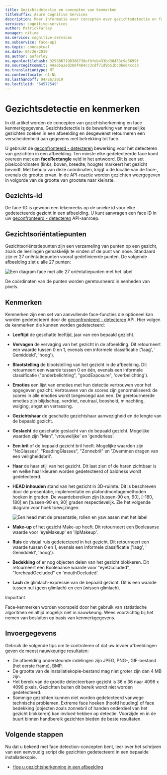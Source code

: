 ```yaml
---
title: Gezichtsdetectie en concepten van kenmerken
titleSuffix: Azure Cognitive Services
description: Meer informatie over concepten over gezichtsdetectie en face kenmerken.
services: cognitive-services
author: PatrickFarley
manager: nitime
ms.service: cognitive-services
ms.subservice: face-api
ms.topic: conceptual
ms.date: 04/26/2019
ms.author: pafarley
ms.openlocfilehash: 3293067190386738efbfeb433bd38453c9e5699f
ms.sourcegitcommit: 44a85a2ed288f484cc3cdf71d9b51bc0be64cc33
ms.translationtype: MT
ms.contentlocale: nl-NL
ms.lasthandoff: 04/26/2019
ms.locfileid: "64572549"
---
```

# <a name="face-detection-and-attributes"></a>Gezichtsdetectie en kenmerken

In dit artikel worden de concepten van gezichtsherkenning en face kenmerkgegevens. Gezichtsdetectie is de bewerking van menselijke gezichten zoeken in een afbeelding en desgewenst retourneren een verscheidenheid aan gegevens met betrekking tot face.

U gebruikt de [geconfronteerd - detecteren](https://westus.dev.cognitive.microsoft.com/docs/services/563879b61984550e40cbbe8d/operations/563879b61984550f30395236) bewerking voor het detecteren van gezichten in een afbeelding. Ten minste elke gedetecteerde face komt overeen met een **faceRectangle** veld in het antwoord. Dit is een set pixelcoördinaten (links, boven, breedte, hoogte) markeert het gezicht bevindt. Met behulp van deze coördinaten, krijgt u de locatie van de face-, evenals de grootte ervan. In de API-reactie worden gezichten weergegeven in volgorde van de grootte van grootste naar kleinste.

## <a name="face-id"></a>Gezichts-id

De face-ID is gewoon een tekenreeks op de unieke id voor elke gedetecteerde gezicht in een afbeelding. U kunt aanvragen een face ID in uw [geconfronteerd - detecteren](https://westus.dev.cognitive.microsoft.com/docs/services/563879b61984550e40cbbe8d/operations/563879b61984550f30395236) API-aanroep.

## <a name="face-landmarks"></a>Gezichtsoriëntatiepunten

Gezichtsoriëntatiepunten zijn een verzameling van punten op een gezicht, zoals de leerlingen gemakkelijk te vinden of de punt van nose. Standaard zijn er 27 oriëntatiepunten vooraf gedefinieerde punten. De volgende afbeelding ziet u alle 27 punten:

![Een diagram face met alle 27 oriëntatiepunten met het label](../Images/landmarks.1.jpg)

De coördinaten van de punten worden geretourneerd in eenheden van pixels.

## <a name="attributes"></a>Kenmerken

Kenmerken zijn een set van aanvullende face-functies die optioneel kan worden gedetecteerd door de [geconfronteerd - detecteren](https://westus.dev.cognitive.microsoft.com/docs/services/563879b61984550e40cbbe8d/operations/563879b61984550f30395236) API. Hier volgen de kenmerken die kunnen worden gedetecteerd:

* **Leeftijd** de geschatte leeftijd, jaar van een bepaald gezicht.
* **Vervagen** de vervaging van het gezicht in de afbeelding. Dit retourneert een waarde tussen 0 en 1, evenals een informele classificatie ('laag', ' Gemiddeld', 'hoog').
* **Blootstelling** de blootstelling van het gezicht in de afbeelding. Dit retourneert een waarde tussen 0 en één, evenals een informele classificatie ("onderbelichting", "goodExposure", 'overbelichting').
* **Emoties** een lijst van emoties met hun detectie vertrouwen voor het opgegeven gezicht. Vertrouwen van de scores zijn genormaliseerd: de scores in alle emoties wordt toegevoegd aan een. De geretourneerde emoties zijn blijdschap, verdriet, neutraal, boosheid, minachting, walging, angst en verrassing.
* **Gezichtshaar** de geschatte gezichtshaar aanwezigheid en de lengte van de bepaald gezicht.
* **Geslacht** de geschatte geslacht van de bepaald gezicht. Mogelijke waarden zijn "Man", 'vrouwelijke' en 'genderless'.
* **Een bril** of de bepaald gezicht bril heeft. Mogelijke waarden zijn "NoGlasses", "ReadingGlasses", "Zonnebril" en 'Zwemmen dragen van een veiligheidsbril'.
* **Haar** de haar stijl van het gezicht. Dit laat zien of de haren zichtbaar is en welke haar kleuren worden gedetecteerd of baldness wordt gedetecteerd.
* **HEAD inhouden** stand van het gezicht in 3D-ruimte. Dit is beschreven door de presentatie, implementatie en plafondmontagemethoden hoeken in graden. De waardebereiken zijn [tussen-90 en, 90], [-180, 180] en [tussen-90 en, 90] graden respectievelijk. Zie het volgende diagram voor hoek toewijzingen:

    ![Een head met de presentatie, rollen en yaw assen met het label](../Images/headpose.1.jpg)
* **Make-up** of het gezicht Make-up heeft. Dit retourneert een Booleaanse waarde voor 'eyeMakeup' en 'lipMakeup'.
* **Ruis** de visual ruis gedetecteerd in het gezicht. Dit retourneert een waarde tussen 0 en 1, evenals een informele classificatie ('laag', ' Gemiddeld', 'hoog').
* **Bedekking** of er nog objecten delen van het gezicht blokkeren. Dit retourneert een Booleaanse waarde voor "eyeOccluded", "foreheadOccluded" en 'mouthOccluded'.
* **Lach** de glimlach-expressie van de bepaald gezicht. Dit is een waarde tussen nul (geen glimlach) en een (wissen glimlach).

> [!IMPORTANT]
> Face-kenmerken worden voorspeld door het gebruik van statistische algoritmen en altijd mogelijk niet in nauwkeurig. Wees voorzichtig bij het nemen van besluiten op basis van kenmerkgegevens.

## <a name="input-data"></a>Invoergegevens

Gebruik de volgende tips om te controleren of dat uw invoer afbeeldingen geven de meest nauwkeurige resultaten:

* De afbeelding ondersteunde indelingen zijn JPEG, PNG-, GIF-bestand (het eerste frame), BMP.
* De grootte van de installatiekopie-bestand mag niet groter zijn dan 4 MB zijn.
* Het bereik van de grootte detecteerbare gezicht is 36 x 36 naar 4096 x 4096 pixels. Gezichten buiten dit bereik wordt niet worden gedetecteerd.
* Sommige gezichten kunnen niet worden gedetecteerd vanwege technische problemen. Extreme face hoeken (hoofd houding) of face bedekking (objecten zoals zonnebril of handen onderdeel van het gezicht blokkeren) kan invloed hebben op detectie. Voorzijde en in de buurt binnen handbereik gezichten bieden de beste resultaten.

## <a name="next-steps"></a>Volgende stappen

Nu dat u bekend met face detection-concepten bent, leer over het schrijven van een eenvoudig script die gezichten gedetecteerd in een bepaalde installatiekopie.

* [Hoe u gezichtsherkenning in een afbeelding](../Face-API-How-to-Topics/HowtoDetectFacesinImage.md)
